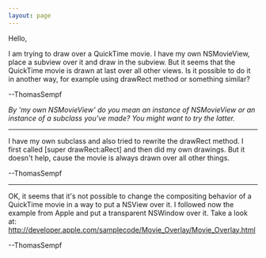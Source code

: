```yaml
---
layout: page
---
```


Hello,

I am trying to draw over a QuickTime movie. I have my own NSMovieView, place a subview over it and draw in the subview. But it seems that the QuickTime movie is drawn at last over all other views. Is it possible to do it in another way, for example using drawRect method or something similar?

--ThomasSempf

*By 'my own NSMovieView' do you mean an instance of NSMovieView or an instance of a subclass you've made? You might want to try the latter.*

----

I have my own subclass and also tried to rewrite the drawRect method. I first called [super drawRect:aRect] and then did my own drawings. But it doesn't help, cause the movie is always drawn over all other things.

--ThomasSempf

----

OK, it seems that it's not possible to change the compositing behavior of a QuickTime movie in a way to put a NSView over it. I followed now the example from Apple and put a transparent NSWindow over it. Take a look at: http://developer.apple.com/samplecode/Movie_Overlay/Movie_Overlay.html

--ThomasSempf
